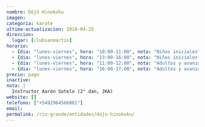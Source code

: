 ```yaml
---
nombre: Dôjô Hinokoku
imagen: 
categoria: karate
ultima-actualizacion: 2018-04-25
direccion: 
  lugar: [clubsanmartin]
horario: 
  - {dia: "lunes-viernes", hora: "10:00-11:00", nota: "Niños iniciales"}
  - {dia: "lunes-viernes", hora: "13:00-16:00", nota: "Niños iniciales"}
  - {dia: "lunes-viernes", hora: "11:00-12:00", nota: "Adultos y avanzados"}
  - {dia: "lunes-viernes", hora: "16:00-17:00", nota: "Adultos y avanzados"}
precio: pago
inactive: 
nota: | 
  Instructor Aarón Sotelo (2° dan, JKA)
website: []
telefono: ["+5492964566881"]
email: 
permalink: /rio-grande/entidades/dojo-hinokoku/
---
```

